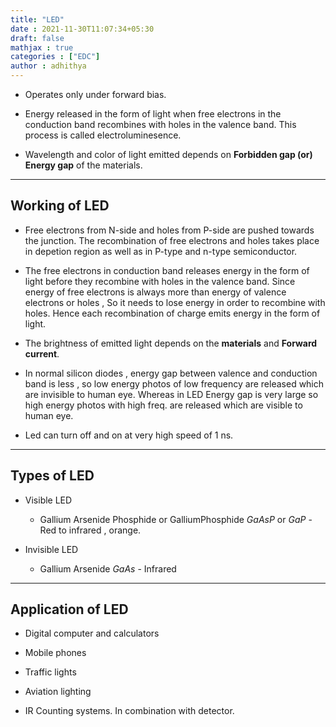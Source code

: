 ```yaml
---
title: "LED"
date : 2021-11-30T11:07:34+05:30
draft: false
mathjax : true
categories : ["EDC"]
author : adhithya
---
```


- Operates only under forward bias.

- Energy released in the form of light when free electrons in the conduction band recombines with holes in the valence band. This process is called electroluminesence.

- Wavelength and color of light emitted depends on **Forbidden gap (or) Energy gap** of the materials.
---
## Working of LED

- Free electrons from N-side and holes from P-side are pushed towards the junction. The recombination of free electrons and holes takes place in depetion region as well as in P-type and n-type semiconductor.

- The free electrons in conduction band releases energy in the form of light before they recombine with holes in the valence band. Since energy of free electrons is always more than energy of valence electrons or holes , So it needs to lose energy in order to recombine with holes. Hence each recombination of charge emits energy in the form of light. 

- The brightness of emitted light depends on the **materials** and **Forward current**.

- In normal silicon diodes , energy gap between valence and conduction band is less , so low energy photos of low frequency are released which are invisible to human eye. Whereas in LED Energy gap is very large so  high energy photos with high freq. are released which are visible to human eye.

- Led can turn off and on at very high speed of 1 ns.
---
## Types of LED

- Visible LED
	
	-    Gallium Arsenide Phosphide or GalliumPhosphide $GaAsP$ or $GaP$ - Red to infrared , orange.

- Invisible LED
 
 	- Gallium Arsenide $GaAs$ - Infrared

---
## Application of LED

-	Digital computer and calculators

- Mobile phones

- Traffic lights

- Aviation lighting

- IR Counting systems. In combination with detector.

